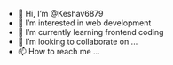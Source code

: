 - 👋 Hi, I’m @Keshav6879
- 👀 I’m interested in web development
- 🌱 I’m currently learning frontend coding
- 💞️ I’m looking to collaborate on ...
- 📫 How to reach me ...

<!---
Keshav6879/Keshav6879 is a ✨ special ✨ repository because its `README.md` (this file) appears on your GitHub profile.
You can click the Preview link to take a look at your changes.
--->
